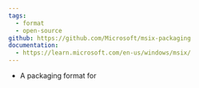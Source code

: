 ```yaml
---
tags:
  - format
  - open-source
github: https://github.com/Microsoft/msix-packaging
documentation:
  - https://learn.microsoft.com/en-us/windows/msix/
---
```

- A packaging format for 